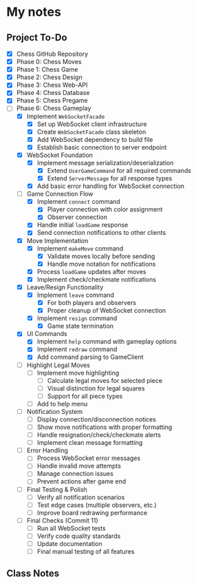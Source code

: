 # My notes

## Project To-Do
- [X] Chess GitHub Repository
- [X] Phase 0: Chess Moves
- [X] Phase 1: Chess Game
- [X] Phase 2: Chess Design
- [X] Phase 3: Chess Web-API
- [X] Phase 4: Chess Database
- [X] Phase 5: Chess Pregame
- [ ] Phase 6: Chess Gameplay
  -[X] Implement `WebSocketFacade`
    - [X] Set up WebSocket client infrastructure
    - [X] Create `WebSocketFacade` class skeleton
    - [X] Add WebSocket dependency to build file
    - [X] Establish basic connection to server endpoint
  - [X] WebSocket Foundation
    - [X] Implement message serialization/deserialization
      - [X] Extend `UserGameCommand` for all required commands
      - [X] Extend `ServerMessage` for all response types
    - [X] Add basic error handling for WebSocket connection
  - [ ] Game Connection Flow
    - [X] Implement `connect` command
      - [X] Player connection with color assignment
      - [X] Observer connection
    - [X] Handle initial `loadGame` response
    - [X] Send connection notifications to other clients
  - [X] Move Implementation
    - [X] Implement `makeMove` command
      - [X] Validate moves locally before sending
      - [X] Handle move notation for notifications
    - [X] Process `loadGame` updates after moves
    - [X] Implement check/checkmate notifications
  - [X] Leave/Resign Functionality
      - [X] Implement `leave` command
        - [X] For both players and observers
        - [X] Proper cleanup of WebSocket connection
      - [X] Implement `resign` command
        - [X] Game state termination
  - [X] UI Commands
    - [X] Implement `help` command with gameplay options
    - [X] Implement `redraw` command
    - [X] Add command parsing to GameClient
  - [ ] Highlight Legal Moves
    - [ ] Implement move highlighting
      - [ ] Calculate legal moves for selected piece
      - [ ] Visual distinction for legal squares
      - [ ] Support for all piece types
    - [ ] Add to help menu
  - [ ] Notification System
    - [ ] Display connection/disconnection notices
    - [ ] Show move notifications with proper formatting
    - [ ] Handle resignation/check/checkmate alerts
    - [ ] Implement clean message formatting
  - [ ] Error Handling
    - [ ] Process WebSocket error messages
    - [ ] Handle invalid move attempts
    - [ ] Manage connection issues
    - [ ] Prevent actions after game end
  - [ ] Final Testing & Polish
    - [ ] Verify all notification scenarios
    - [ ] Test edge cases (multiple observers, etc.)
    - [ ] Improve board redrawing performance
  - [ ] Final Checks (Commit 11)
    - [ ] Run all WebSocket tests
    - [ ] Verify code quality standards
    - [ ] Update documentation
    - [ ] Final manual testing of all features

## Class Notes